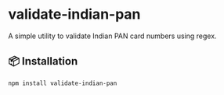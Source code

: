 # validate-indian-pan

A simple utility to validate Indian PAN card numbers using regex.

## 📦 Installation

```bash
npm install validate-indian-pan
